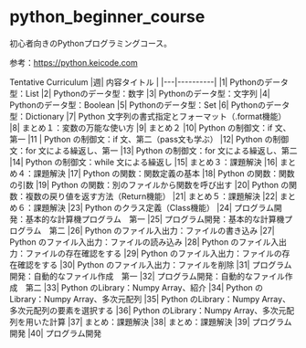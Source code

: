 # python_beginner_course
初心者向きのPythonプログラミングコース。

参考：https://python.keicode.com 

Tentative Curriculum
|週| 内容タイトル | 
|---|----------|
|1|	Pythonのデータ型：List
|2|	Pythonのデータ型：数字
|3|	Pythonのデータ型：文字列
|4|	Pythonのデータ型：Boolean
|5|	Pythonのデータ型：Set
|6|	Pythonのデータ型：Dictionary
|7|	Python 文字列の書式指定とフォーマット（.format機能）
|8|	まとめ１：変数の万能な使い方
|9|	まとめ２
|10|	Python の制御文：if 文、第一
|11	| Python の制御文：if 文、第二（pass文も学ぶ）
|12|	Python の制御文：for 文による繰返し、第一
|13|	Python の制御文：for 文による繰返し、第二
|14|	Python の制御文：while 文による繰返し
|15|	まとめ３：課題解決
|16|	まとめ４：課題解決
|17|	Python の関数：関数定義の基本
|18|	Python の関数：関数の引数
|19|	Python の関数：別のファイルから関数を呼び出す
|20|	Python の関数：複数の戻り値を返す方法（Return機能）
|21|	まとめ５：課題解決
|22|	まとめ６：課題解決
|23|	Python のクラス定義（Class機能）
|24|	プログラム開発：基本的な計算機プログラム　第一
|25|	プログラム開発：基本的な計算機プログラム　第二
|26|	Python のファイル入出力：ファイルの書き込み
|27|	Python のファイル入出力：ファイルの読み込み
|28|	Python のファイル入出力：ファイルの存在確認をする
|29|	Python のファイル入出力：ファイルの存在確認をする
|30|	Python のファイル入出力：ファイルを削除
|31|	プログラム開発：自動的なファイル作成　第一
|32|	プログラム開発：自動的なファイル作成　第二
|33|	Python のLibrary：Numpy Array、紹介
|34|	Python のLibrary：Numpy Array、多次元配列
|35|	Python のLibrary：Numpy Array、多次元配列の要素を選択する
|36|	Python のLibrary：Numpy Array、多次元配列を用いた計算
|37|	まとめ：課題解決
|38|	まとめ：課題解決
|39|	プログラム開発
|40|	プログラム開発
